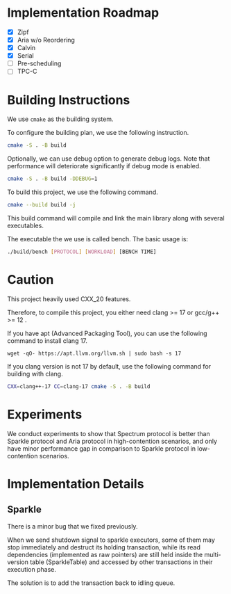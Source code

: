 # Implementation Roadmap

- [x] Zipf
- [x] Aria w/o Reordering
- [x] Calvin
- [x] Serial
- [ ] Pre-scheduling
- [ ] TPC-C

# Building Instructions

We use `cmake` as the building system.

To configure the building plan, we use the following instruction. 

```sh
cmake -S . -B build
```

Optionally, we can use debug option to generate debug logs. 
Note that performance will deteriorate significantly if debug mode is enabled. 

```sh
cmake -S . -B build -DDEBUG=1
```

To build this project, we use the following command. 

```sh
cmake --build build -j
```

This build command will compile and link the main library along with several executables. 

The executable the we use is called bench. The basic usage is: 

```sh
./build/bench [PROTOCOL] [WORKLOAD] [BENCH TIME]
```

# Caution

This project heavily used CXX_20 features. 

Therefore, to compile this project, you either need clang >= 17 or gcc/g++ >= 12 . 

If you have apt (Advanced Packaging Tool), you can use the following command to install clang 17. 

```
wget -qO- https://apt.llvm.org/llvm.sh | sudo bash -s 17
```

If you clang version is not 17 by default, use the following command for building with clang. 

```sh
CXX=clang++-17 CC=clang-17 cmake -S . -B build
```

# Experiments

We conduct experiments to show that Spectrum protocol is better than Sparkle protocol and Aria protocol in high-contention scenarios, and only have minor performance gap in comparison to Sparkle protocol in low-contention scenarios. 

# Implementation Details

## Sparkle

There is a minor bug that we fixed previously. 

When we send shutdown signal to sparkle executors, some of them may stop immediately and destruct its holding transaction, while its read dependencies (implemented as raw pointers) are still held inside the multi-version table (SparkleTable) and accessed by other transactions in their execution phase. 

The solution is to add the transaction back to idling queue. 

